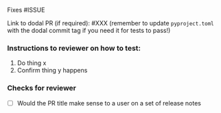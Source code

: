 Fixes #ISSUE

Link to dodal PR (if required): #XXX
(remember to update `pyproject.toml` with the dodal commit tag if you need it for tests to pass!)

### Instructions to reviewer on how to test:

1. Do thing x
2. Confirm thing y happens

### Checks for reviewer

- [ ] Would the PR title make sense to a user on a set of release notes
